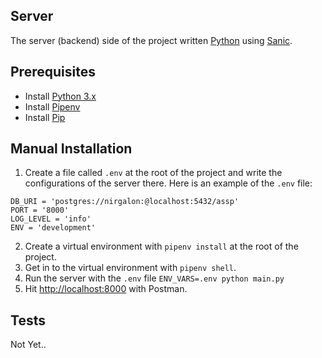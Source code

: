 ## Server

The server (backend) side of the project written [Python](https://www.python.org/) using [Sanic](https://github.com/channelcat/sanic).

## Prerequisites

* Install [Python 3.x](https://www.python.org/)
* Install [Pipenv](https://github.com/pypa/pipenv)
* Install [Pip](https://pypi.python.org/pypi/pip)

## Manual Installation

1. Create a file called `.env` at the root of the project and write the configurations of the server there. Here is an example of the `.env` file:
```
DB_URI = 'postgres://nirgalon:@localhost:5432/assp'
PORT = '8000'
LOG_LEVEL = 'info'
ENV = 'development'
```
2. Create a virtual environment with `pipenv install` at the root of the project.
3. Get in to the virtual environment with `pipenv shell`.
4. Run the server with the `.env` file `ENV_VARS=.env python main.py`
5. Hit [http://localhost:8000](http://localhost:8000) with Postman.

## Tests

Not Yet..
